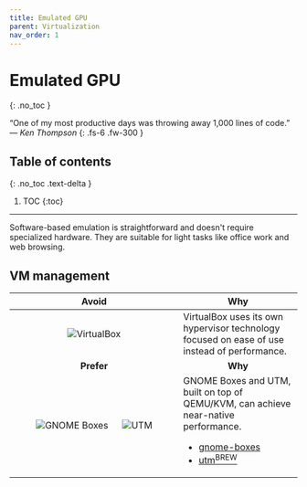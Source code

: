 ```yaml
---
title: Emulated GPU
parent: Virtualization
nav_order: 1
---
```


# Emulated GPU
{: .no_toc }

&#8220;One of my most productive days was throwing away 1,000 lines of
code.&#8221; &mdash; *Ken Thompson*
{: .fs-6 .fw-300 }

## Table of contents
{: .no_toc .text-delta }

1. TOC
{:toc}

---

Software-based emulation is straightforward and doesn't require specialized
hardware. They are suitable for light tasks like office work and web browsing.

## VM management

<div class="code-example" markdown="1">
  <table>
    <thead>
      <tr>
        <th style="text-align: center; width: 280px;">Avoid</th>
        <th style="text-align: center;">Why</th>
      </tr>
    </thead>
    <tbody>
      <tr>
        <td style="text-align: center;">
          <img
            alt="VirtualBox"
            title="VirtualBox"
            src="../../../../images/apps/virt/virtualbox.svg"/>
        </td>
        <td style="text-align: left;">
          VirtualBox uses its own hypervisor technology focused on ease of use
          instead of performance.
        </td>
      </tr>
      <tr>
        <td style="text-align: center;"><b>Prefer</b></td>
        <td style="text-align: center;"><b>Why</b></td>
      </tr>
      <tr>
        <td style="text-align: center;">
          <img
            alt="GNOME Boxes"
            title="GNOME Boxes"
            src="../../../../images/apps/virt/gnome_boxes.svg"/>
          &emsp;
          <img
            alt="UTM"
            title="UTM"
            src="../../../../images/apps/virt/utm.png"/>
        </td>
        <td style="text-align: left;">
          GNOME Boxes and UTM, built on top of QEMU/KVM, can achieve near-native
          performance.
          <ul>
            <li>
              <a
                class="label label-blue"
                href="https://archlinux.org/packages/extra/x86_64/gnome-boxes">
                gnome-boxes
              </a>
            </li>
            <li>
              <a
                class="label label-purple"
                href="https://formulae.brew.sh/cask/utm">
                utm<sup>BREW</sup>
              </a>
            </li>
          </ul>
        </td>
      </tr>
    </tbody>
  </table>
</div>

